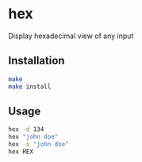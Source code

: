 hex
===

Display hexadecimal view of any input

Installation
---
```bash
make
make install
```

Usage
---
```bash
hex -d 134
hex "john doe"
hex -s "john doe"
hex HEX
```
